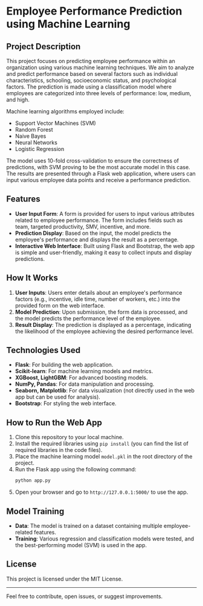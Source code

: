 # Employee Performance Prediction using Machine Learning

## Project Description

This project focuses on predicting employee performance within an organization using various machine learning techniques. We aim to analyze and predict performance based on several factors such as individual characteristics, schooling, socioeconomic status, and psychological factors. The prediction is made using a classification model where employees are categorized into three levels of performance: low, medium, and high.

Machine learning algorithms employed include:
- Support Vector Machines (SVM)
- Random Forest
- Naive Bayes
- Neural Networks
- Logistic Regression

The model uses 10-fold cross-validation to ensure the correctness of predictions, with SVM proving to be the most accurate model in this case. The results are presented through a Flask web application, where users can input various employee data points and receive a performance prediction.

## Features

- **User Input Form**: A form is provided for users to input various attributes related to employee performance. The form includes fields such as team, targeted productivity, SMV, incentive, and more.
- **Prediction Display**: Based on the input, the model predicts the employee's performance and displays the result as a percentage.
- **Interactive Web Interface**: Built using Flask and Bootstrap, the web app is simple and user-friendly, making it easy to collect inputs and display predictions.

## How It Works

1. **User Inputs**: Users enter details about an employee's performance factors (e.g., incentive, idle time, number of workers, etc.) into the provided form on the web interface.
2. **Model Prediction**: Upon submission, the form data is processed, and the model predicts the performance level of the employee.
3. **Result Display**: The prediction is displayed as a percentage, indicating the likelihood of the employee achieving the desired performance level.

## Technologies Used

- **Flask**: For building the web application.
- **Scikit-learn**: For machine learning models and metrics.
- **XGBoost, LightGBM**: For advanced boosting models.
- **NumPy, Pandas**: For data manipulation and processing.
- **Seaborn, Matplotlib**: For data visualization (not directly used in the web app but can be used for analysis).
- **Bootstrap**: For styling the web interface.

## How to Run the Web App

1. Clone this repository to your local machine.
2. Install the required libraries using `pip install` (you can find the list of required libraries in the code files).
3. Place the machine learning model `model.pkl` in the root directory of the project.
4. Run the Flask app using the following command:
    ```bash
    python app.py
    ```
5. Open your browser and go to `http://127.0.0.1:5000/` to use the app.

## Model Training

- **Data**: The model is trained on a dataset containing multiple employee-related features.
- **Training**: Various regression and classification models were tested, and the best-performing model (SVM) is used in the app.

## License

This project is licensed under the MIT License.

---

Feel free to contribute, open issues, or suggest improvements.
